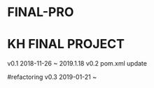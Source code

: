 # FINAL-PRO
# KH FINAL PROJECT
v0.1 2018-11-26 ~ 2019.1.18
v0.2 pom.xml update

#refactoring
v0.3 2019-01-21 ~ 
